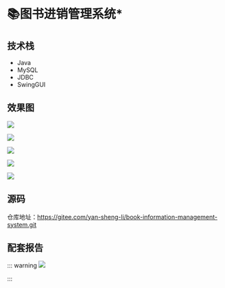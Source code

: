 # 📚图书进销管理系统*

<MyGlobalComponent />

## 技术栈

- Java
- MySQL
- JDBC
- SwingGUI



## 效果图

![](http://cdn.qiniu.liyansheng.top/typora/image-20220611202747601.png)

![](http://cdn.qiniu.liyansheng.top/typora/image-20220611202946279.png)

![](http://cdn.qiniu.liyansheng.top/typora/image-20220611203012901.png)

![](http://cdn.qiniu.liyansheng.top/typora/image-20220611203036093.png)

![](http://cdn.qiniu.liyansheng.top/typora/image-20220611203057204.png)

## 源码
<PasswordProtected>

仓库地址：https://gitee.com/yan-sheng-li/book-information-management-system.git

</PasswordProtected>



## 配套报告

::: warning
![](http://cdn.qiniu.liyansheng.top/img/12312预览图.png)

:::

<PaymentButton :productId="126" :buttonText="'点我获取-报告'"/>